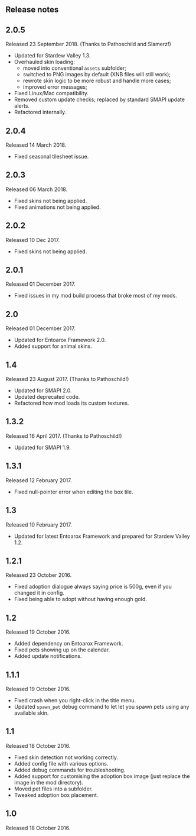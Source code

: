 ## Release notes
## 2.0.5
Released 23 September 2018. (Thanks to Pathoschild and Slamerz!)

* Updated for Stardew Valley 1.3.
* Overhauled skin loading:
  * moved into conventional `assets` subfolder;
  * switched to PNG images by default (XNB files will still work);
  * rewrote skin logic to be more robust and handle more cases;
  * improved error messages;
* Fixed Linux/Mac compatibility.
* Removed custom update checks; replaced by standard SMAPI update alerts.
* Refactored internally.

## 2.0.4
Released 14 March 2018.

* Fixed seasonal tilesheet issue.

## 2.0.3
Released 06 March 2018.

* Fixed skins not being applied.
* Fixed animations not being applied.

## 2.0.2
Released 10 Dec 2017.

* Fixed skins not being applied.

## 2.0.1
Released 01 December 2017.

* Fixed issues in my mod build process that broke most of my mods.

## 2.0
Released 01 December 2017.

* Updated for Entoarox Framework 2.0.
* Added support for animal skins.

## 1.4
Released 23 August 2017. (Thanks to Pathoschild!)

* Updated for SMAPI 2.0.
* Updated deprecated code.
* Refactored how mod loads its custom textures.

## 1.3.2
Released 16 April 2017. (Thanks to Pathoschild!)

* Updated for SMAPI 1.9.

## 1.3.1
Released 12 February 2017.

* Fixed null-pointer error when editing the box tile.

## 1.3
Released 10 February 2017.

* Updated for latest Entoarox Framework and prepared for Stardew Valley 1.2.

## 1.2.1
Released 23 October 2016.

* Fixed adoption dialogue always saying price is 500g, even if you changed it in config.
* Fixed being able to adopt without having enough gold.

## 1.2
Released 19 October 2016.

* Added dependency on Entoarox Framework.
* Fixed pets showing up on the calendar.
* Added update notifications.

## 1.1.1
Released 19 October 2016.

* Fixed crash when you right-click in the title menu.
* Updated `spawn_pet` debug command to let let you spawn pets using any available skin.

## 1.1
Released 18 October 2016.

* Fixed skin detection not working correctly.
* Added config file with various options.
* Added debug commands for troubleshooting.
* Added support for customising the adoption box image (just replace the image in the mod directory).
* Moved pet files into a subfolder.
* Tweaked adoption box placement.

## 1.0
Released 18 October 2016.
